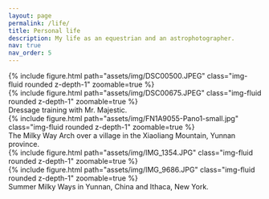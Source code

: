 ```yaml
---
layout: page
permalink: /life/
title: Personal life
description: My life as an equestrian and an astrophotographer. 
nav: true
nav_order: 5
---
```

<div class="row mt-3">
    <div class="col-sm mt-3 mt-md-0">
        {% include figure.html path="assets/img/DSC00500.JPEG" class="img-fluid rounded z-depth-1" zoomable=true %}
    </div>
    <div class="col-sm mt-3 mt-md-0">
        {% include figure.html path="assets/img/DSC00675.JPEG" class="img-fluid rounded z-depth-1" zoomable=true %}
    </div>
</div>
<div class="caption">
    Dressage training with Mr. Majestic.
</div>

<div class="row mt-3">
    <div class="col-sm mt-3 mt-md-0">
        {% include figure.html path="assets/img/FN1A9055-Pano1-small.jpg" class="img-fluid rounded z-depth-1" zoomable=true %}
    </div>
</div>
<div class="caption">
    The Milky Way Arch over a village in the Xiaoliang Mountain, Yunnan province.
</div>

<div class="row mt-3">
    <div class="col-sm mt-3 mt-md-0">
        {% include figure.html path="assets/img/IMG_1354.JPG" class="img-fluid rounded z-depth-1" zoomable=true %}
    </div>
    <div class="col-sm mt-3 mt-md-0">
        {% include figure.html path="assets/img/IMG_9686.JPG" class="img-fluid rounded z-depth-1" zoomable=true %}
    </div>
</div>
<div class="caption">
    Summer Milky Ways in Yunnan, China and Ithaca, New York.
</div>

